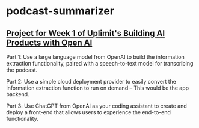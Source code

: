 # podcast-summarizer

## [Project for Week 1 of Uplimit's Building AI Products with Open AI](https://uplimit.com/course/building-ai-products-with-openai)

Part 1: Use a large language model from OpenAI to build the information extraction functionality, paired with a speech-to-text model for transcribing the podcast.

Part 2: Use a simple cloud deployment provider to easily convert the information extraction function to run on demand – This would be the app backend.

Part 3: Use ChatGPT from OpenAI as your coding assistant to create and deploy a front-end that allows users to experience the end-to-end functionality.
